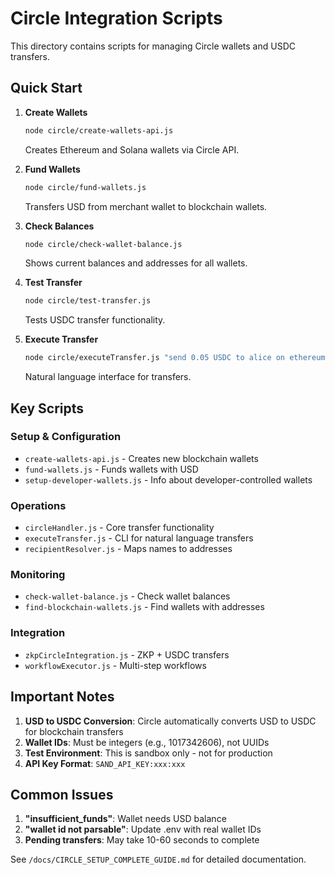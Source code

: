 # Circle Integration Scripts

This directory contains scripts for managing Circle wallets and USDC transfers.

## Quick Start

1. **Create Wallets**
   ```bash
   node circle/create-wallets-api.js
   ```
   Creates Ethereum and Solana wallets via Circle API.

2. **Fund Wallets** 
   ```bash
   node circle/fund-wallets.js
   ```
   Transfers USD from merchant wallet to blockchain wallets.

3. **Check Balances**
   ```bash
   node circle/check-wallet-balance.js
   ```
   Shows current balances and addresses for all wallets.

4. **Test Transfer**
   ```bash
   node circle/test-transfer.js
   ```
   Tests USDC transfer functionality.

5. **Execute Transfer**
   ```bash
   node circle/executeTransfer.js "send 0.05 USDC to alice on ethereum"
   ```
   Natural language interface for transfers.

## Key Scripts

### Setup & Configuration
- `create-wallets-api.js` - Creates new blockchain wallets
- `fund-wallets.js` - Funds wallets with USD
- `setup-developer-wallets.js` - Info about developer-controlled wallets

### Operations
- `circleHandler.js` - Core transfer functionality
- `executeTransfer.js` - CLI for natural language transfers
- `recipientResolver.js` - Maps names to addresses

### Monitoring
- `check-wallet-balance.js` - Check wallet balances
- `find-blockchain-wallets.js` - Find wallets with addresses

### Integration
- `zkpCircleIntegration.js` - ZKP + USDC transfers
- `workflowExecutor.js` - Multi-step workflows

## Important Notes

1. **USD to USDC Conversion**: Circle automatically converts USD to USDC for blockchain transfers
2. **Wallet IDs**: Must be integers (e.g., 1017342606), not UUIDs
3. **Test Environment**: This is sandbox only - not for production
4. **API Key Format**: `SAND_API_KEY:xxx:xxx`

## Common Issues

1. **"insufficient_funds"**: Wallet needs USD balance
2. **"wallet id not parsable"**: Update .env with real wallet IDs
3. **Pending transfers**: May take 10-60 seconds to complete

See `/docs/CIRCLE_SETUP_COMPLETE_GUIDE.md` for detailed documentation.